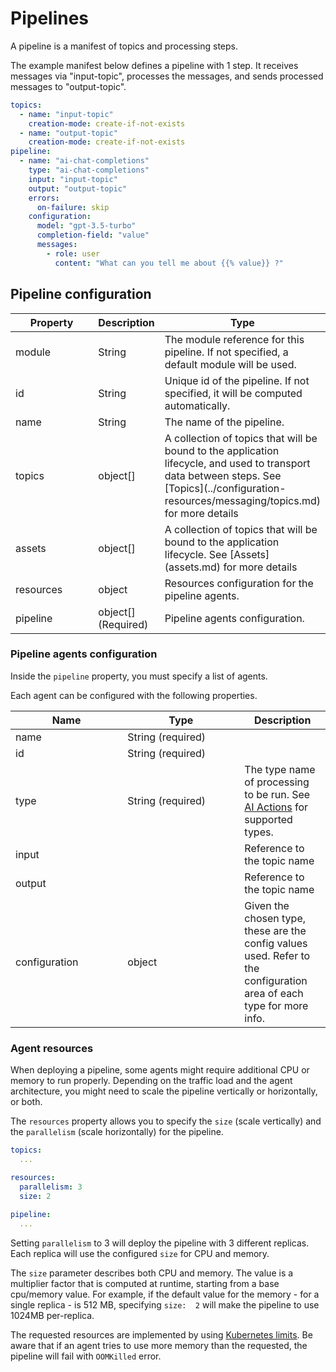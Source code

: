 # Pipelines

A pipeline is a manifest of topics and processing steps.

The example manifest below defines a pipeline with 1 step. It receives messages via "input-topic", processes the messages, and sends processed messages to "output-topic".

```yaml
topics:
  - name: "input-topic"
    creation-mode: create-if-not-exists
  - name: "output-topic"
    creation-mode: create-if-not-exists
pipeline:
  - name: "ai-chat-completions"
    type: "ai-chat-completions"
    input: "input-topic"
    output: "output-topic"
    errors:
      on-failure: skip
    configuration:
      model: "gpt-3.5-turbo"
      completion-field: "value"
      messages:
        - role: user
          content: "What can you tell me about {{% value}} ?"
```

## Pipeline configuration

<table>
   <thead>
      <tr>
         <th width="163">Property</th>
         <th>Description</th>
         <th>Type</th>
      </tr>
   </thead>
   <tbody>
      <tr>
         <td>module</td>
         <td>String</td>
         <td>The module reference for this pipeline. If not specified, a default module will be used.</td>
      </tr>
      <tr>
         <td>id</td>
         <td>String</td>
         <td>Unique id of the pipeline. If not specified, it will be computed automatically.</td>
      </tr>
      <tr>
         <td>name</td>
         <td>String</td>
         <td>The name of the pipeline.</td>
      </tr>
      <tr>
         <td>topics</td>
         <td>object[]</td>
         <td>A collection of topics that will be bound to the application lifecycle, and used to transport data between steps. See [Topics](../configuration-resources/messaging/topics.md) for more details</td>
      </tr>
      <tr>
         <td>assets</td>
         <td>object[]</td>
         <td>A collection of topics that will be bound to the application lifecycle. See [Assets](assets.md) for more details</td>
      </tr>
      <tr>
         <td>resources</td>
         <td>object</td>
         <td>Resources configuration for the pipeline agents. </td>
      </tr>
      <tr>
         <td>pipeline</td>
         <td>object[] (Required)</td>
         <td>Pipeline agents configuration.</td>
      </tr>
   </tbody>
</table>


### Pipeline agents configuration

Inside the `pipeline` property, you must specify a list of agents. 

Each agent can be configured with the following properties.

<table><thead><tr><th width="163.33333333333331">Name</th><th width="171">Type</th><th>Description</th></tr></thead><tbody><tr><td>name</td><td>String (required)</td><td></td></tr><tr><td>id</td><td>String (required)</td><td></td></tr><tr><td>type</td><td>String (required)</td><td>The type name of processing to be run. See <a href="../pipeline-agents/ai-actions/">AI Actions</a> for supported types.</td></tr><tr><td>input</td><td><br></td><td>Reference to the topic name</td></tr><tr><td>output</td><td><br></td><td>Reference to the topic name</td></tr><tr><td>configuration</td><td>object</td><td>Given the chosen type, these are the config values used. Refer to the configuration area of each type for more info.</td></tr></tbody></table>

### Agent resources

When deploying a pipeline, some agents might require additional CPU or memory to run properly. Depending on the traffic load and the agent architecture, you might need to scale the pipeline vertically or horizontally, or both.

The `resources` property allows you to specify the `size` (scale vertically) and the `parallelism` (scale horizontally) for the pipeline.


```yaml
topics:
  ...

resources:
  parallelism: 3
  size: 2
  
pipeline:
  ...
```

Setting `parallelism` to 3 will deploy the pipeline with 3 different replicas. Each replica will use the configured `size` for CPU and memory.

The `size` parameter describes both CPU and memory. The value is a multiplier factor that is computed at runtime, starting from a base cpu/memory value.
For example, if the default value for the memory - for a single replica - is 512 MB, specifying `size:  2` will make the pipeline to use 1024MB per-replica.

The requested resources are implemented by using [Kubernetes limits](https://kubernetes.io/docs/tasks/configure-pod-container/assign-cpu-resource/). 
Be aware that if an agent tries to use more memory than the requested, the pipeline will fail with `OOMKilled` error. 